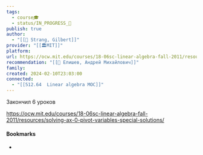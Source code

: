 ```yaml
---
tags:
  - course🎓
  - status/IN_PROGRESS_🌿
publish: true
author:
  - "[[👤 Strang, Gilbert]]"
provider: "[[🏛MIT]]"
platform: 
url: https://ocw.mit.edu/courses/18-06sc-linear-algebra-fall-2011/resources/vector-subspaces/
recommendation: "[[👤 Елишев, Андрей Михайлович]]"
family: 
created: 2024-02-10T23:03:00
connected:
  - "[[512.64  Linear algebra MOC]]"
---
```


Закончил 6 уроков

https://ocw.mit.edu/courses/18-06sc-linear-algebra-fall-2011/resources/solving-ax-0-pivot-variables-special-solutions/


#### Bookmarks
- 
